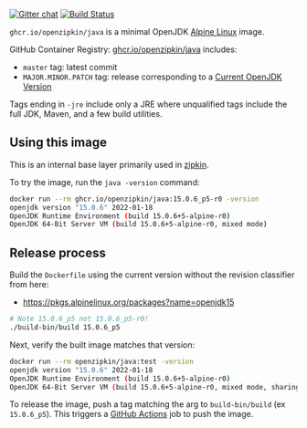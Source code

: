 [![Gitter chat](http://img.shields.io/badge/gitter-join%20chat%20%E2%86%92-brightgreen.svg)](https://gitter.im/openzipkin/zipkin)
[![Build Status](https://github.com/openzipkin/docker-java/workflows/test/badge.svg)](https://github.com/openzipkin/docker-java/actions?query=workflow%3Atest)

`ghcr.io/openzipkin/java` is a minimal OpenJDK [Alpine Linux](https://github.com/openzipkin/docker-alpine) image.

GitHub Container Registry: [ghcr.io/openzipkin/java](https://github.com/orgs/openzipkin/packages/container/package/java) includes:
 * `master` tag: latest commit
 * `MAJOR.MINOR.PATCH` tag: release corresponding to a [Current OpenJDK Version](https://pkgs.alpinelinux.org/packages?name=openjdk15)

Tags ending in `-jre` include only a JRE where unqualified tags include the full JDK, Maven, and a
few build utilities.

## Using this image
This is an internal base layer primarily used in [zipkin](https://github.com/openzipkin/zipkin).

To try the image, run the `java -version` command:
```bash
docker run --rm ghcr.io/openzipkin/java:15.0.6_p5-r0 -version
openjdk version "15.0.6" 2022-01-18
OpenJDK Runtime Environment (build 15.0.6+5-alpine-r0)
OpenJDK 64-Bit Server VM (build 15.0.6+5-alpine-r0, mixed mode)
```

## Release process
Build the `Dockerfile` using the current version without the revision classifier from here:
 * https://pkgs.alpinelinux.org/packages?name=openjdk15
```bash
# Note 15.0.6_p5 not 15.0.6_p5-r0!
./build-bin/build 15.0.6_p5
```

Next, verify the built image matches that version:
```bash
docker run --rm openzipkin/java:test -version
openjdk version "15.0.6" 2022-01-18
OpenJDK Runtime Environment (build 15.0.6+5-alpine-r0)
OpenJDK 64-Bit Server VM (build 15.0.6+5-alpine-r0, mixed mode, sharing)
```

To release the image, push a tag matching the arg to `build-bin/build` (ex `15.0.6_p5`).
This triggers a [GitHub Actions](https://github.com/openzipkin/docker-java/actions) job to push the image.
